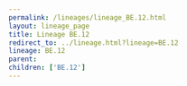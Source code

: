 ```yaml
---
permalink: /lineages/lineage_BE.12.html
layout: lineage_page
title: Lineage BE.12
redirect_to: ../lineage.html?lineage=BE.12
lineage: BE.12
parent: 
children: ['BE.12']
---
```

